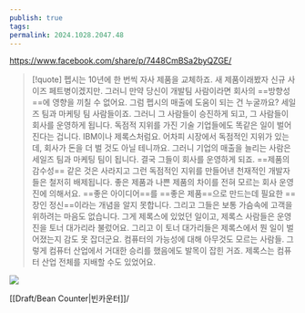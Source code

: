 ```yaml
---
publish: true
tags: 
permalink: 2024.1028.2047.48
---
```


https://www.facebook.com/share/p/7448CmBSa2byQZGE/
> [!quote]
> 펩시는 10년에 한 번씩 자사 제품을 교체하죠.
> 새 제품이래봤자 신규 사이즈 페트병이겠지만.
> 그러니 만약 당신이 개발팀 사람이라면 회사의 ==방향성==에 영향을 끼칠 수 없어요.
> 그럼 펩시의 매출에 도움이 되는 건 누굴까요? 
> 세일즈 팀과 마케팅 팀 사람들이죠.
> 그러니 그 사람들이 승진하게 되고, 그 사람들이 회사를 운영하게 됩니다.
> 독점적 지위를 가진 기술 기업들에도 똑같은 일이 벌어진다는 겁니다.
> IBM이나 제록스처럼요.
> 어차피 시장에서 독점적인 지위가 있는데, 회사가 돈을 더 벌 것도 아닐 테니까요.
> 그러니 기업의 매출을 늘리는 사람은 세일즈 팀과 마케팅 팀이 됩니다.
> 결국 그들이 회사를 운영하게 되죠.
> ==제품의 감수성== 같은 것은 사라지고
> 그런 독점적인 지위를 만들어낸 천재적인 개발자들은 철저히 배제됩니다.
> 좋은 제품과 나쁜 제품의 차이를 전혀 모르는 회사 운영진에 의해서요.
> ==좋은 아이디어==를 ==좋은 제품==으로 만드는데 필요한 ==장인 정신==이라는 개념을 알지 못합니다.
> 그리고 그들은 보통 가슴속에 고객을 위하려는 마음도 없습니다.
> 그게 제록스에 있었던 일이고, 제록스 사람들은 운영진을 토너 대가리라 불렀어요.
> 그리고 이 토너 대가리들은 제록스에서 뭔 일이 벌어졌는지 감도 못 잡더군요.
> 컴퓨터의 가능성에 대해 아무것도 모르는 사람들.
> 그렇게 컴퓨터 산업에서 거대한 승리를 했음에도 발목이 잡힌 거죠.
> 제록스는 컴퓨터 산업 전체를 지배할 수도 있었어요.

![](https://youtu.be/082aRekJrP8?si=LX3FSQtzSZVOPa7s)

[[Draft/Bean Counter|빈카운터]]/